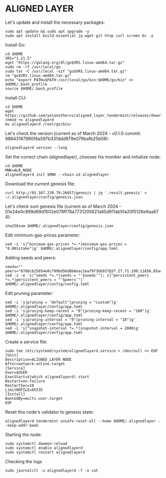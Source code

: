 # ALIGNED LAYER

Let's update and install the necessary packages:
````
sudo apt update && sudo apt upgrade -y
sudo apt install build-essential jq wget git htop curl screen bc -y
````
Install Go:
````
cd $HOME
VRS="1.21.5"
wget "https://golang.org/dl/go$VRS.linux-amd64.tar.gz"
sudo rm -rf /usr/local/go
sudo tar -C /usr/local -xzf "go$VRS.linux-amd64.tar.gz"
rm "go$VRS.linux-amd64.tar.gz"
echo "export PATH=$PATH:/usr/local/go/bin:$HOME/go/bin" >> $HOME/.bash_profile
source $HOME/.bash_profile
````
Install CLI:
````
cd $HOME
wget https://github.com/yetanotherco/aligned_layer_tendermint/releases/download/v0.1.0/alignedlayerd
chmod +x alignedlayerd
mv alignedlayerd /root/go/bin/
````
Let's check the version (current as of March 2024 - v0.1.0 commit: 98643167990f8a597b331ddd879e079bafb25b08):
````
alignedlayerd version --long
````
Set the correct chain (alignedlayer), chooses his moniker and initialize node:
````
cd $HOME
MNK=ALR_NODE
alignedlayerd init $MNK --chain-id alignedlayer
````
Download the current genesis file:
````
curl http://91.107.239.79:26657/genesis | jq '.result.genesis' > ~/.alignedlayer/config/genesis.json
````
Let's check sum genesis file (current as of March 2024 - 01e24e0c999d69d1502e078ff78a7731205621a85d911ab5fa20f5126e6aa674):
````
sha256sum $HOME/.alignedlayer/config/genesis.json
````
Edit minimum-gas-prices parameter:
````
sed -i 's|^minimum-gas-prices *=.*|minimum-gas-prices = "0.001stake"|g' $HOME/.alignedlayer/config/app.toml
````
Adding seeds and peers:
````
seeds=""
peers="0768cb25654e0c799bd56d8b6eac2ea79f3bb937@37.27.71.199:11656,65ad483444b29d413605404cf33c47b2a8908640@137.184.39.243:26656,c355b86c882d05a83f84afba379291d7b954b28f@65.108.236.43:21256,32fbefec592ac2ff9ecb3cad69bafaaad01e771a@148.251.235.130:20656"
sed -i -e 's|^seeds *=.*|seeds = "'$seeds'"|; s|^persistent_peers *=.*|persistent_peers = "'$peers'"|' $HOME/.alignedlayer/config/config.toml
````
Edit pruning parameter:
````
sed -i 's|pruning = "default"|pruning = "custom"|g' $HOME/.alignedlayer/config/app.toml
sed -i 's|pruning-keep-recent = "0"|pruning-keep-recent = "100"|g' $HOME/.alignedlayer/config/app.toml
sed -i 's|pruning-interval = "0"|pruning-interval = "10"|g' $HOME/.alignedlayer/config/app.toml
sed -i 's|^snapshot-interval *=.*|snapshot-interval = 2000|g' $HOME/.alignedlayer/config/app.toml
````
Create a service file:
````
sudo tee /etc/systemd/system/alignedlayerd.service > /dev/null << EOF
[Unit]
Description=ALIGNED_LAYER NODE
After=network-online.target
[Service]
User=$USER
ExecStart=$(which alignedlayerd) start
Restart=on-failure
RestartSec=10
LimitNOFILE=65535
[Install]
WantedBy=multi-user.target
EOF
````
Reset this node's validator to genesis state:
````
alignedlayerd tendermint unsafe-reset-all --home $HOME/.alignedlayer --keep-addr-book
````
Starting the node:
````
sudo systemctl daemon-reload
sudo systemctl enable alignedlayerd
sudo systemctl restart alignedlayerd
````
Checking the logs
````
sudo journalctl -u alignedlayerd -f -o cat
````

